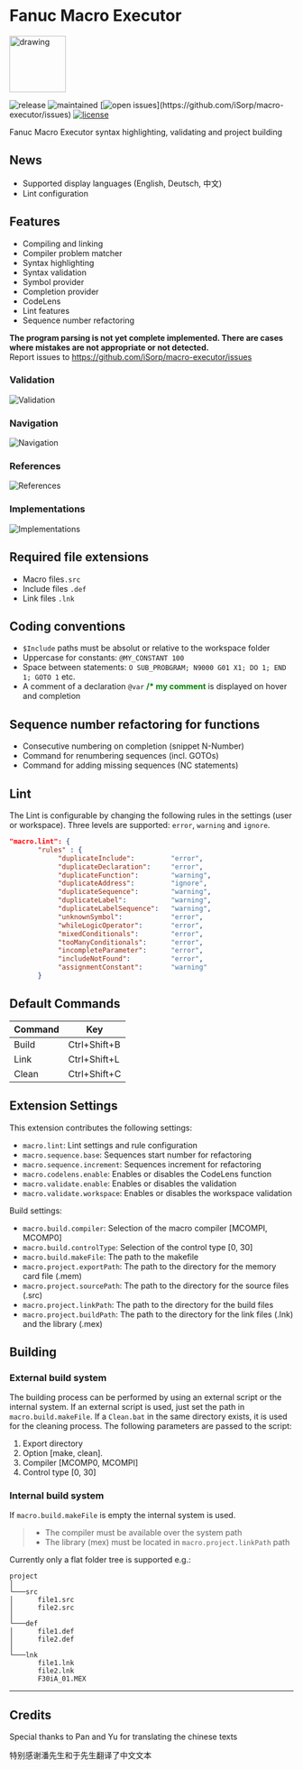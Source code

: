 # Fanuc Macro Executor

<img src="./resources/icon.png" alt="drawing" width="100"/>

![release](https://img.shields.io/github/v/release/iSorp/macro-executor)
![maintained](https://img.shields.io/maintenance/yes/2020.svg)
[![open issues](https://img.shields.io/github/issues/iSorp/macro-executor.svg?)](https://github.com/iSorp/macro-executor/issues)
[![license](https://img.shields.io/github/license/iSorp/macro-executor)](https://opensource.org/licenses/MIT)


Fanuc Macro Executor syntax highlighting, validating and project building 

## News
* Supported display languages (English, Deutsch, 中文)
* Lint configuration

## Features
* Compiling and linking
* Compiler problem matcher
* Syntax highlighting
* Syntax validation
* Symbol provider
* Completion provider
* CodeLens
* Lint features
* Sequence number refactoring

**The program parsing is not yet complete implemented. There are cases where mistakes are not appropriate or not detected.** <br>
Report issues to https://github.com/iSorp/macro-executor/issues


### Validation
![Validation](./resources/validation.gif)

### Navigation
![Navigation](./resources/navigation.gif)

### References
![References](./resources/references.gif)

### Implementations
![Implementations](./resources/implementations.gif)


## Required file extensions
* Macro files`.src`
* Include files `.def` 
* Link files `.lnk` 

## Coding conventions
* `$Include` paths must be absolut or relative to the workspace folder
* Uppercase for constants: `@MY_CONSTANT 100`
* Space between statements: `O SUB_PROBGRAM; N9000 G01 X1; DO 1; END 1; GOTO 1` etc.
* A comment of a declaration `@var` <span style="color:green">**/* my comment**</span> is displayed on hover and completion

## Sequence number refactoring for functions
* Consecutive numbering on completion (snippet N-Number)
* Command for renumbering sequences (incl. GOTOs)
* Command for adding missing sequences (NC statements)

## Lint
The Lint is configurable by changing the following rules in the settings (user or workspace).
Three levels are supported: `error`, `warning` and `ignore`. 

```json
"macro.lint": {
       "rules" : {
            "duplicateInclude":         "error",
            "duplicateDeclaration":     "error",
            "duplicateFunction":        "warning",
            "duplicateAddress":         "ignore",
            "duplicateSequence":        "warning",
            "duplicateLabel":           "warning",
            "duplicateLabelSequence":   "warning",
            "unknownSymbol":            "error",
            "whileLogicOperator":       "error",
            "mixedConditionals":        "error",
            "tooManyConditionals":      "error",
            "incompleteParameter":      "error",
            "includeNotFound":          "error",
            "assignmentConstant":       "warning"
       }
```


## Default Commands

| Command | Key          |
|---------|--------------|
| Build   | Ctrl+Shift+B |
| Link    | Ctrl+Shift+L |
| Clean   | Ctrl+Shift+C |


## Extension Settings

This extension contributes the following settings:

* `macro.lint`: Lint settings and rule configuration
* `macro.sequence.base`: Sequences start number for refactoring
* `macro.sequence.increment`: Sequences increment for refactoring
* `macro.codelens.enable`: Enables or disables the CodeLens function
* `macro.validate.enable`: Enables or disables the validation
* `macro.validate.workspace`: Enables or disables the workspace validation

Build settings:
* `macro.build.compiler`: Selection of the macro compiler [MCOMPI, MCOMP0]
* `macro.build.controlType`: Selection of the control type [0, 30]
* `macro.build.makeFile`: The path to the makefile
* `macro.project.exportPath`: The path to the directory for the memory card file (.mem)
* `macro.project.sourcePath`: The path to the directory for the source files (.src)
* `macro.project.linkPath`: The path to the directory for the build files
* `macro.project.buildPath`: The path to the directory for the link files (.lnk) and the library (.mex)

## Building

### External build system
The building process can be performed by using an external script or the internal system. If an external script is used,
just set the path in `macro.build.makeFile`. If a `Clean.bat` in the same directory exists, it is used for the cleaning process.
The following parameters are passed to the script: 

1. Export directory
2. Option [make, clean].
3. Compiler [MCOMP0, MCOMPI]
4. Control type [0, 30]


### Internal build system
If `macro.build.makeFile` is empty the internal system is used.
>- The compiler must be available over the system path
>- The library (mex) must be located in `macro.project.linkPath` path 

Currently only a flat folder tree is supported e.g.:

```
project 
│
└───src
│      file1.src
│      file2.src
│   
└───def
│      file1.def
│      file2.def
│ 
└───lnk
       file1.lnk
       file2.lnk
       F30iA_01.MEX
```




-----------------------------------------------------------------------------------------------------------



## Credits

Special thanks to Pan and Yu for translating the chinese texts

特别感谢潘先生和于先生翻译了中文文本